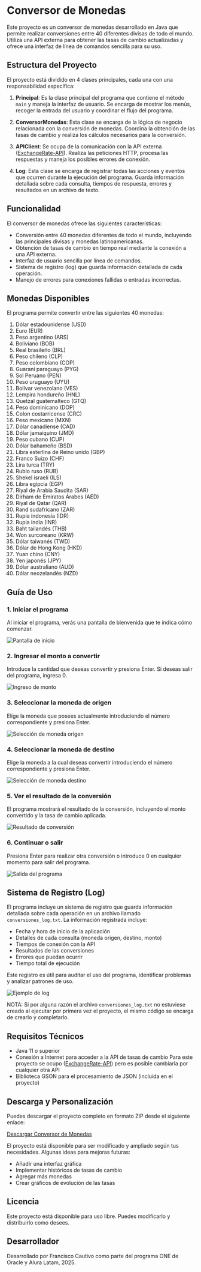 # Conversor de Monedas

Este proyecto es un conversor de monedas desarrollado en Java que permite realizar conversiones entre 40 diferentes divisas de todo el mundo. Utiliza una API externa para obtener las tasas de cambio actualizadas y ofrece una interfaz de línea de comandos sencilla para su uso.

## Estructura del Proyecto

El proyecto está dividido en 4 clases principales, cada una con una responsabilidad específica:

1. **Principal**: Es la clase principal del programa que contiene el método `main` y maneja la interfaz de usuario. Se encarga de mostrar los menús, recoger la entrada del usuario y coordinar el flujo del programa.

2. **ConversorMonedas**: Esta clase se encarga de la lógica de negocio relacionada con la conversión de monedas. Coordina la obtención de las tasas de cambio y realiza los cálculos necesarios para la conversión.

3. **APIClient**: Se ocupa de la comunicación con la API externa ([ExchangeRate-API](https://www.exchangerate-api.com/)). Realiza las peticiones HTTP, procesa las respuestas y maneja los posibles errores de conexión.

4. **Log**: Esta clase se encarga de registrar todas las acciones y eventos que ocurren durante la ejecución del programa. Guarda información detallada sobre cada consulta, tiempos de respuesta, errores y resultados en un archivo de texto.

## Funcionalidad

El conversor de monedas ofrece las siguientes características:

- Conversión entre 40 monedas diferentes de todo el mundo, incluyendo las principales divisas y monedas latinoamericanas.
- Obtención de tasas de cambio en tiempo real mediante la conexión a una API externa.
- Interfaz de usuario sencilla por línea de comandos.
- Sistema de registro (log) que guarda información detallada de cada operación.
- Manejo de errores para conexiones fallidas o entradas incorrectas.

## Monedas Disponibles

El programa permite convertir entre las siguientes 40 monedas:

1. Dólar estadounidense (USD)
2. Euro (EUR)
3. Peso argentino (ARS)
4. Boliviano (BOB)
5. Real brasileño (BRL)
6. Peso chileno (CLP)
7. Peso colombiano (COP)
8. Guaraní paraguayo (PYG)
9. Sol Peruano (PEN)
10. Peso uruguayo (UYU)
11. Bolívar venezolano (VES)
12. Lempira hondureño (HNL)
13. Quetzal guatemalteco (GTQ)
14. Peso dominicano (DOP)
15. Colon costarricense (CRC)
16. Peso mexicano (MXN)
17. Dólar canadiense (CAD)
18. Dólar jamaiquino (JMD)
19. Peso cubano (CUP)
20. Dólar bahameño (BSD)
21. Libra esterlina de Reino unido (GBP)
22. Franco Suizo (CHF)
23. Lira turca (TRY)
24. Rublo ruso (RUB)
25. Shekel israelí (ILS)
26. Libra egipcia (EGP)
27. Riyal de Arabia Saudita (SAR)
28. Dirham de Emiratos Árabes (AED)
29. Riyal de Qatar (QAR)
30. Rand sudafricano (ZAR)
31. Rupia indonesia (IDR)
32. Rupia india (INR)
33. Baht tailandés (THB)
34. Won surcoreano (KRW)
35. Dólar taiwanés (TWD)
36. Dólar de Hong Kong (HKD)
37. Yuan chino (CNY)
38. Yen japonés (JPY)
39. Dólar australiano (AUD)
40. Dólar neozelandés (NZD)

## Guía de Uso

### 1. Iniciar el programa

Al iniciar el programa, verás una pantalla de bienvenida que te indica cómo comenzar.

![Pantalla de inicio](https://github.com/FrancoCautivo/AluraConversorMonedas2025/blob/main/screenshots/inicio.png)

### 2. Ingresar el monto a convertir

Introduce la cantidad que deseas convertir y presiona Enter. Si deseas salir del programa, ingresa 0.

![Ingreso de monto](https://github.com/FrancoCautivo/AluraConversorMonedas2025/blob/main/screenshots/ingreso.png)

### 3. Seleccionar la moneda de origen

Elige la moneda que posees actualmente introduciendo el número correspondiente y presiona Enter.

![Selección de moneda origen](https://github.com/FrancoCautivo/AluraConversorMonedas2025/blob/main/screenshots/menu1.png)

### 4. Seleccionar la moneda de destino

Elige la moneda a la cual deseas convertir introduciendo el número correspondiente y presiona Enter.

![Selección de moneda destino](https://github.com/FrancoCautivo/AluraConversorMonedas2025/blob/main/screenshots/menu2.png)

### 5. Ver el resultado de la conversión

El programa mostrará el resultado de la conversión, incluyendo el monto convertido y la tasa de cambio aplicada.

![Resultado de conversión](https://github.com/FrancoCautivo/AluraConversorMonedas2025/blob/main/screenshots/resultado.png)

### 6. Continuar o salir

Presiona Enter para realizar otra conversión o introduce 0 en cualquier momento para salir del programa.

![Salida del programa](https://github.com/FrancoCautivo/AluraConversorMonedas2025/blob/main/screenshots/salida.png)

## Sistema de Registro (Log)

El programa incluye un sistema de registro que guarda información detallada sobre cada operación en un archivo llamado `conversiones_log.txt`. La información registrada incluye:

- Fecha y hora de inicio de la aplicación
- Detalles de cada consulta (moneda origen, destino, monto)
- Tiempos de conexión con la API
- Resultados de las conversiones
- Errores que puedan ocurrir
- Tiempo total de ejecución

Este registro es útil para auditar el uso del programa, identificar problemas y analizar patrones de uso.

![Ejemplo de log](https://github.com/FrancoCautivo/AluraConversorMonedas2025/blob/main/screenshots/log.png)

NOTA: Si por alguna razón el archivo `conversiones_log.txt` no estuviese creado al ejecutar por primera vez el proyecto, el mismo código se encarga de crearlo y completarlo.

## Requisitos Técnicos

- Java 11 o superior
- Conexión a Internet para acceder a la API de tasas de cambio
  Para este proyecto se ocupo ([ExchangeRate-API](https://www.exchangerate-api.com/)) pero es posible cambiarla por cualquier otra API
- Biblioteca GSON para el procesamiento de JSON (incluida en el proyecto)

## Descarga y Personalización

Puedes descargar el proyecto completo en formato ZIP desde el siguiente enlace:

[Descargar Conversor de Monedas](https://github.com/FrancoCautivo/AluraConversorMonedas2025/archive/refs/heads/main.zip)

El proyecto está disponible para ser modificado y ampliado según tus necesidades. Algunas ideas para mejoras futuras:

- Añadir una interfaz gráfica
- Implementar históricos de tasas de cambio
- Agregar más monedas
- Crear gráficos de evolución de las tasas

## Licencia

Este proyecto está disponible para uso libre. Puedes modificarlo y distribuirlo como desees.

## Desarrollador

Desarrollado por Francisco Cautivo como parte del programa ONE de Oracle y Alura Latam, 2025.
